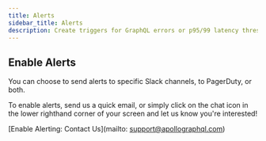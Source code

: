 ```yaml
---
title: Alerts
sidebar_title: Alerts
description: Create triggers for GraphQL errors or p95/99 latency thresholds and respond not only faster, but smarter.
---
```

<h2 id="engine-alerts" title=">Engine Alerts</h2>

Performance metrics, such as service time and error rates, are indicators of your customer's experiences: these two metrics alone can make or break a technology company. Engine is an reliable solution for any team looking to enable alerts when user experience on your application begins to decline and you need a call to action.

<h2 id="alert-channels" title="Enable Alerts">Enable Alerts</h2>

You can choose to send alerts to specific Slack channels, to PagerDuty, or both. 

To enable alerts, send us a quick email, or simply click on the chat icon in the lower righthand corner of your screen and let us know you're interested!

[Enable Alerting: Contact Us](mailto: support@apollographql.com)